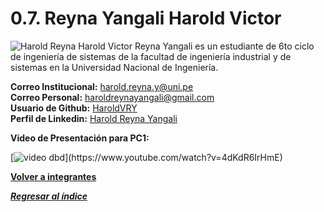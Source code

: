 # 0.7. Reyna Yangali Harold Victor
![Harold Reyna](https://github.com/user-attachments/assets/62484805-50ff-47c2-b172-ac5bacb2613e)
Harold Victor Reyna Yangali es un estudiante de 6to ciclo de ingeniería de sistemas de la facultad de ingeniería industrial y de sistemas en la Universidad Nacional de Ingeniería.

**Correo Institucional:** harold.reyna.y@uni.pe\
**Correo Personal:** haroldreynayangali@gmail.com\
**Usuario de Github:** [HaroldVRY](https://github.com/HaroldVRY)\
**Perfil de Linkedin:** [Harold Reyna Yangali](https://www.linkedin.com/in/harold-reyna-226379143)

**Video de Presentación para PC1:**

[![video dbd]([https://youtu.be/4dKdR6IrHmE](https://youtu.be/4dKdR6IrHmE?t=1))](https://www.youtube.com/watch?v=4dKdR6IrHmE)


**[Volver a integrantes](../../0/0.md)**

***[Regresar al índice](../../README.md)***
